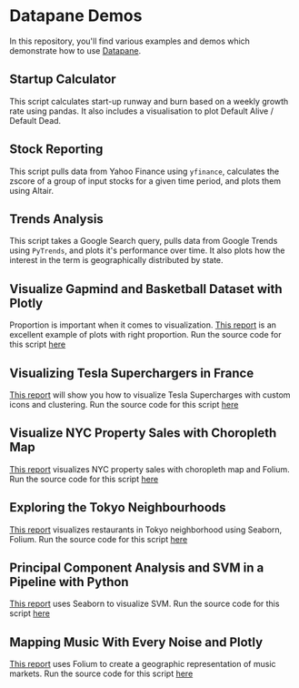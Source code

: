 # Datapane Demos
In this repository, you'll find various examples and demos which demonstrate how to use [Datapane](https://datapane.com). 

## Startup Calculator
This script calculates start-up runway and burn based on a weekly growth rate using pandas. It also includes a visualisation to plot Default Alive / Default Dead.

## Stock Reporting
This script pulls data from Yahoo Finance using `yfinance`, calculates the zscore of a group of input stocks for a given time period, and plots them using Altair.

## Trends Analysis
This script takes a Google Search query, pulls data from Google Trends using `PyTrends`, and plots it's performance over time. It also plots how the interest in the term is geographically distributed by state.

## Visualize Gapmind and Basketball Dataset with Plotly
Proportion is important when it comes to visualization. [This report](https://datapane.com/jphwang/reports/gapminder_9a233f33/) is an excellent example of plots with right proportion. Run the source code for this script [here](https://notebooks.gesis.org/binder/v2/gh/khuyentran1401/gapminder/8b2fce261ea19a59765942a0ae875d8e756fef50)

## Visualizing Tesla Superchargers in France
[This report](https://datapane.com/dhrumil/reports/Tesla_map_76e8474b/) will show you how to visualize Tesla Supercharges with custom icons and clustering. Run the source code for this script [here](https://mybinder.org/v2/gh/khuyentran1401/Tesla-Superchargers/8f25e0f4e35eaf2381f0ea7dc972e9e98be1b811)

## Visualize NYC Property Sales with Choropleth Map
[This report](https://datapane.com/saidakbar/reports/nyc_sales_9e57b7b8/) visualizes NYC property sales with choropleth map and Folium. Run the source code for this script [here](https://mybinder.org/v2/gh/khuyentran1401/nyc_property_sales/8e6c5c76f784baad57a1d0e917d79761834e22ee?filepath=content%2Fnyc-property-sales-eda-map-analysis.ipynb)

## Exploring the Tokyo Neighbourhoods
[This report](https://datapane.com/saptashwa/reports/tokyo_a1fc6bd4/) visualizes restaurants in Tokyo neighborhood using Seaborn, Folium. Run the source code for this script [here](https://mybinder.org/v2/gh/khuyentran1401/Coursera_Capstone/045bdda48e3e5c947e4f73406de0d877ac741aa2?filepath=Week5%2FCapstone_Week4_Part2.ipynb)

## Principal Component Analysis and SVM in a Pipeline with Python
[This report](https://datapane.com/saptashwa/reports/svm_ee952f44/) uses Seaborn to visualize SVM. Run the source code for this script [here](https://mybinder.org/v2/gh/khuyentran1401/Machine_Learning/ce7fae1c5d9fab8eefcd624674c10afaa1704bbd?filepath=machine_learning%2FSVM_Decision_Boundary%2FDecision_Boundary_SVM.ipynb)

## Mapping Music With Every Noise and Plotly
[This report](https://datapane.com/carlos_valcarcel/reports/mapping_music_76f09125/) uses Folium to create a geographic representation of music markets. Run the source code for this script [here](https://mybinder.org/v2/gh/khuyentran1401/Music-Marketing/b4b3c0eb37a2f1e9bc129d7aa2c1a4892f657f3f?filepath=music_marketing%2Ftargeting.ipynb)

